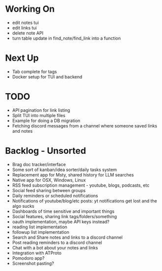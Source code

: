 # Working On

- edit notes tui
- edit links tui
- delete note API
- turn table update in find_note/find_link into a function

# Next Up

- Tab complete for tags
- Docker setup for TUI and backend

# TODO

- API pagination for link listing
- Split TUI into multiple files
- Example for doing a DB migration
- Fetching discord messages from a channel where someone saved links and notes

# Backlog - Unsorted

- Brag doc tracker/interface
- Some sort of kanban/idea sorter/daily tasks system
- Replacement app for Msty, shared history for LLM searches
- Native app for OSX, Windows, Linux
- RSS feed subscription management - youtube, blogs, podcasts, etc
- Social feed sharing between groups
- Daily reminders or scheduled notifications
- Notifications of youtube/blog/etc posts: yt notifications get lost and the algo sucks
- Dashboards of time sensitive and important things
- Social features, sharing link tags/folders/something
- oauth implementation, maybe API keys instead?
- reading list implementation
- followup list implementation
- Search and Share notes and links to a discord channel
- Post reading reminders to a discord channel
- Chat with a bot about your notes and links
- Integration with ATProto
- Pomodoro app?
- Screenshot pasting?
